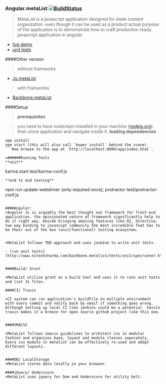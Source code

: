 ### Angular.metaList [![BuildStatus](https://travis-ci.org/metanitesh/Angular.metaList.svg?branch=master)](https://travis-ci.org/metanitesh/Angular.metaList)

>MetaList is a javascript application designed for sleek content organization. even though it can be used as a product actual purpose of the application is to demonstrate how to craft production ready javascript application in angular. 
- [live demo](http://www.niteshsharma.com/angular.metalist)
- [unit tests ](https://travis-ci.org/metanitesh/Angular.metaList)

####Other version

>without framworks
- [Js.metaList](https://github.com/metanitesh/Js.metaList/)

>with framworks
- [Backbone.metaList](https://github.com/metanitesh/Backbone.metaList/)


####Setup

>**prerequisites**

>you need to have node/npm installed in your machine ([nodejs.org](http://nodejs.org/)). then clone application and navigate inside it.
**loading dependencies**
```
npm install
npm start (this will also call `bower install` behind the scene)
```Now browse to the app at `http://localhost:8000/app/index.html`.

>######Running Tests
**unit**
```
karma start test/karma-conf.js
```
**end to end testing** 
```
npm run update-webdriver (only required once);
protractor test/protractor-conf.js
```

####Angular: 
>Angular Js is arguably the best thought out framework for front-end application. the opinionated nature of framework significantly help to do it right way. beside bringing amazing features like DI, directive, two way binding to javascipt community the most incredible feat has to be their out of the box (unit/functional) testing ecosystem.


>MetaList follows TDD approach and uses jasmine to write unit tests. 

- [run unit tests](http://www.niteshsharma.com/backbone.metalist/tests/unit/specrunner.html)


####Build/ Grunt 

>MetaList utilize grunt as a build tool and uses it to runs unit tests and lint Js files. 

####CI/ Travis

>CI system can run application's buildFile on multiple environment with every commit and notify back by email if something goes wrong. Although setting up local CI like jenkins could be a potential  hassle travis makes it a breeze for open source github project like this one.


####SMACSS

>MetaList follows smacss guidelines to architect css in modular fashion and organizes base, layout and module classes separately. Every css module in metalist can be effectively re-used and adopt different layouts.


####DB/ LocalStorage 
>MetaList stores data locally in your browser.

####jQuery/ Underscore
>MetaList uses jquery for Dom and Underscore for utility belt.

